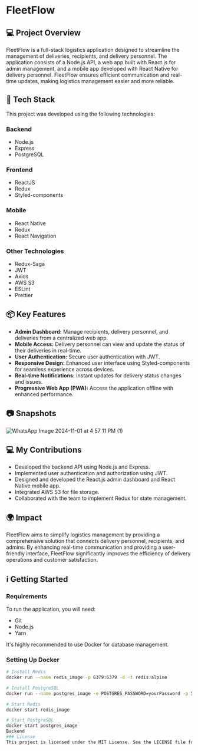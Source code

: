 # FleetFlow

## 💻 Project Overview
FleetFlow is a full-stack logistics application designed to streamline the management of deliveries, recipients, and delivery personnel. The application consists of a Node.js API, a web app built with React.js for admin management, and a mobile app developed with React Native for delivery personnel. FleetFlow ensures efficient communication and real-time updates, making logistics management easier and more reliable.

## 🚀 Tech Stack
This project was developed using the following technologies:

### Backend
- Node.js
- Express
- PostgreSQL

### Frontend
- ReactJS
- Redux
- Styled-components

### Mobile
- React Native
- Redux
- React Navigation

### Other Technologies
- Redux-Saga
- JWT
- Axios
- AWS S3
- ESLint
- Prettier

## 📦 Key Features
- **Admin Dashboard:** Manage recipients, delivery personnel, and deliveries from a centralized web app.
- **Mobile Access:** Delivery personnel can view and update the status of their deliveries in real-time.
- **User Authentication:** Secure user authentication with JWT.
- **Responsive Design:** Enhanced user interface using Styled-components for seamless experience across devices.
- **Real-time Notifications:** Instant updates for delivery status changes and issues.
- **Progressive Web App (PWA):** Access the application offline with enhanced performance.

## 📷 Snapshots
![WhatsApp Image 2024-11-01 at 4 57 11 PM (1)](https://github.com/user-attachments/assets/49ea7963-61ce-43c0-b698-7df115d45cc9)

## 💻 My Contributions
- Developed the backend API using Node.js and Express.
- Implemented user authentication and authorization using JWT.
- Designed and developed the React.js admin dashboard and React Native mobile app.
- Integrated AWS S3 for file storage.
- Collaborated with the team to implement Redux for state management.

## 🌍 Impact
FleetFlow aims to simplify logistics management by providing a comprehensive solution that connects delivery personnel, recipients, and admins. By enhancing real-time communication and providing a user-friendly interface, FleetFlow significantly improves the efficiency of delivery operations and customer satisfaction.

## ℹ️ Getting Started
### Requirements
To run the application, you will need:
- Git
- Node.js
- Yarn

It's highly recommended to use Docker for database management.

### Setting Up Docker
```bash
# Install Redis
docker run --name redis_image -p 6379:6379 -d -t redis:alpine

# Install PostgreSQL
docker run --name postgres_image -e POSTGRES_PASSWORD=yourPassword -p 5432:5432 -d postgres

# Start Redis
docker start redis_image

# Start PostgreSQL
docker start postgres_image
Backend
### License
This project is licensed under the MIT License. See the LICENSE file for more information.
